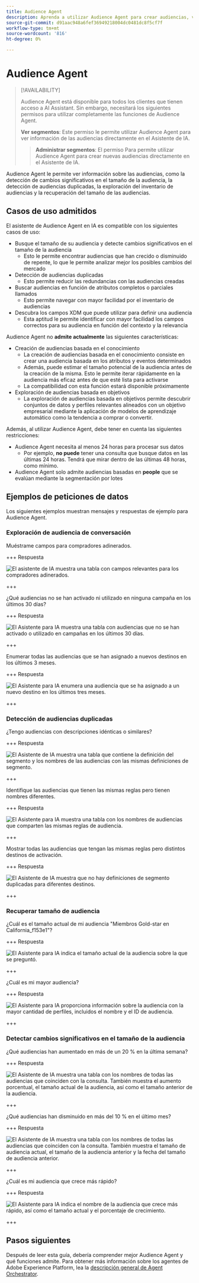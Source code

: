 ```yaml
---
title: Audience Agent
description: Aprenda a utilizar Audience Agent para crear audiencias, ver cambios de audiencia, detectar audiencias duplicadas y ver perspectivas de audiencia.
source-git-commit: d91aac948a6fef36949218004dc0481dc8f5cf7f
workflow-type: tm+mt
source-wordcount: '816'
ht-degree: 0%

---
```



# Audience Agent

>[!AVAILABILITY]
>
>Audience Agent está disponible para todos los clientes que tienen acceso a AI Assistant. Sin embargo, necesitará los siguientes permisos para utilizar completamente las funciones de Audience Agent.
>
>**Ver segmentos**: Este permiso le permite utilizar Audience Agent para ver información de las audiencias directamente en el Asistente de IA.
>>**Administrar segmentos**: El permiso Para permite utilizar Audience Agent para crear nuevas audiencias directamente en el Asistente de IA.

Audience Agent le permite ver información sobre las audiencias, como la detección de cambios significativos en el tamaño de la audiencia, la detección de audiencias duplicadas, la exploración del inventario de audiencias y la recuperación del tamaño de las audiencias.

## Casos de uso admitidos

El asistente de Audience Agent en IA es compatible con los siguientes casos de uso:

- Busque el tamaño de su audiencia y detecte cambios significativos en el tamaño de la audiencia
   - Esto le permite encontrar audiencias que han crecido o disminuido de repente, lo que le permite analizar mejor los posibles cambios del mercado
- Detección de audiencias duplicadas
   - Esto permite reducir las redundancias con las audiencias creadas
- Buscar audiencias en función de atributos completos o parciales llamados
   - Esto permite navegar con mayor facilidad por el inventario de audiencias
- Descubra los campos XDM que puede utilizar para definir una audiencia
   - Esta aptitud le permite identificar con mayor facilidad los campos correctos para su audiencia en función del contexto y la relevancia

Audience Agent no **admite actualmente** las siguientes características:

- Creación de audiencias basada en el conocimiento
   - La creación de audiencias basada en el conocimiento consiste en crear una audiencia basada en los atributos y eventos determinados
   - Además, puede estimar el tamaño potencial de la audiencia antes de la creación de la misma. Esto le permite iterar rápidamente en la audiencia más eficaz antes de que esté lista para activarse
   - La compatibilidad con esta función estará disponible próximamente
- Exploración de audiencias basada en objetivos
   - La exploración de audiencias basada en objetivos permite descubrir conjuntos de datos y perfiles relevantes alineados con un objetivo empresarial mediante la aplicación de modelos de aprendizaje automático como la tendencia a comprar o convertir.

Además, al utilizar Audience Agent, debe tener en cuenta las siguientes restricciones:

- Audience Agent necesita al menos 24 horas para procesar sus datos
   - Por ejemplo, **no puede** tener una consulta que busque datos en las últimas 24 horas. Tendrá que mirar dentro de las últimas 48 horas, como mínimo.
- Audience Agent solo admite audiencias basadas en **people** que se evalúan mediante la segmentación por lotes

## Ejemplos de peticiones de datos

Los siguientes ejemplos muestran mensajes y respuestas de ejemplo para Audience Agent.

### Exploración de audiencia de conversación

Muéstrame campos para compradores adinerados.

+++ Respuesta

![El asistente de IA muestra una tabla con campos relevantes para los compradores adinerados.](./images/audience/affluent-buyers.png)

+++

¿Qué audiencias no se han activado ni utilizado en ninguna campaña en los últimos 30 días?

+++ Respuesta

![El Asistente para IA muestra una tabla con audiencias que no se han activado o utilizado en campañas en los últimos 30 días.](./images/audience/not-activated.png)

+++

Enumerar todas las audiencias que se han asignado a nuevos destinos en los últimos 3 meses.

+++ Respuesta

![El Asistente para IA enumera una audiencia que se ha asignado a un nuevo destino en los últimos tres meses.](./images/audience/new-destination.png)

+++

### Detección de audiencias duplicadas

¿Tengo audiencias con descripciones idénticas o similares?

+++ Respuesta

![El Asistente de IA muestra una tabla que contiene la definición del segmento y los nombres de las audiencias con las mismas definiciones de segmento.](./images/audience/similar-descriptions.png)

+++

Identifique las audiencias que tienen las mismas reglas pero tienen nombres diferentes.

+++ Respuesta

![El Asistente para IA muestra una tabla con los nombres de audiencias que comparten las mismas reglas de audiencia.](./images/audience/same-rules-different-names.png)

+++

Mostrar todas las audiencias que tengan las mismas reglas pero distintos destinos de activación.

+++ Respuesta

![El Asistente de IA muestra que no hay definiciones de segmento duplicadas para diferentes destinos.](./images/audience/same-rules-different-destinations.png)

+++

### Recuperar tamaño de audiencia

¿Cuál es el tamaño actual de mi audiencia &quot;Miembros Gold-star en California_f153e1&quot;?

+++ Respuesta

![El Asistente para IA indica el tamaño actual de la audiencia sobre la que se preguntó.](./images/audience/current-size.png)

+++

¿Cuál es mi mayor audiencia?

+++ Respuesta

![El Asistente para IA proporciona información sobre la audiencia con la mayor cantidad de perfiles, incluidos el nombre y el ID de audiencia.](./images/audience/largest-audience.png)

+++

### Detectar cambios significativos en el tamaño de la audiencia

¿Qué audiencias han aumentado en más de un 20 % en la última semana?

+++ Respuesta

![El Asistente de IA muestra una tabla con los nombres de todas las audiencias que coinciden con la consulta. También muestra el aumento porcentual, el tamaño actual de la audiencia, así como el tamaño anterior de la audiencia.](./images/audience/increase-past-week.png)

+++

¿Qué audiencias han disminuido en más del 10 % en el último mes?

+++ Respuesta

![El Asistente de IA muestra una tabla con los nombres de todas las audiencias que coinciden con la consulta. También muestra el tamaño de audiencia actual, el tamaño de la audiencia anterior y la fecha del tamaño de audiencia anterior.](./images/audience/decrease-month.png)

+++

¿Cuál es mi audiencia que crece más rápido?

+++ Respuesta

![El Asistente para IA indica el nombre de la audiencia que crece más rápido, así como el tamaño actual y el porcentaje de crecimiento.](./images/audience/fastest-growing.png)

+++

## Pasos siguientes

Después de leer esta guía, debería comprender mejor Audience Agent y qué funciones admite. Para obtener más información sobre los agentes de Adobe Experience Platform, lea la [descripción general de Agent Orchestrator](./agent-orchestrator.md).
